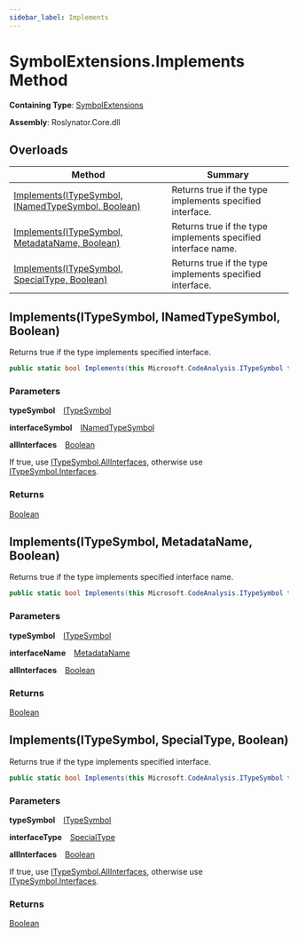 ```yaml
---
sidebar_label: Implements
---
```


# SymbolExtensions\.Implements Method

**Containing Type**: [SymbolExtensions](../index.md)

**Assembly**: Roslynator\.Core\.dll

## Overloads

| Method | Summary |
| ------ | ------- |
| [Implements(ITypeSymbol, INamedTypeSymbol, Boolean)](#Roslynator_SymbolExtensions_Implements_Microsoft_CodeAnalysis_ITypeSymbol_Microsoft_CodeAnalysis_INamedTypeSymbol_System_Boolean_) | Returns true if the type implements specified interface\. |
| [Implements(ITypeSymbol, MetadataName, Boolean)](#Roslynator_SymbolExtensions_Implements_Microsoft_CodeAnalysis_ITypeSymbol_Roslynator_MetadataName__System_Boolean_) | Returns true if the type implements specified interface name\. |
| [Implements(ITypeSymbol, SpecialType, Boolean)](#Roslynator_SymbolExtensions_Implements_Microsoft_CodeAnalysis_ITypeSymbol_Microsoft_CodeAnalysis_SpecialType_System_Boolean_) | Returns true if the type implements specified interface\. |

## Implements\(ITypeSymbol, INamedTypeSymbol, Boolean\) <a id="Roslynator_SymbolExtensions_Implements_Microsoft_CodeAnalysis_ITypeSymbol_Microsoft_CodeAnalysis_INamedTypeSymbol_System_Boolean_"></a>

  
Returns true if the type implements specified interface\.

```csharp
public static bool Implements(this Microsoft.CodeAnalysis.ITypeSymbol typeSymbol, Microsoft.CodeAnalysis.INamedTypeSymbol interfaceSymbol, bool allInterfaces = false)
```

### Parameters

**typeSymbol** &ensp; [ITypeSymbol](https://docs.microsoft.com/en-us/dotnet/api/microsoft.codeanalysis.itypesymbol)

**interfaceSymbol** &ensp; [INamedTypeSymbol](https://docs.microsoft.com/en-us/dotnet/api/microsoft.codeanalysis.inamedtypesymbol)

**allInterfaces** &ensp; [Boolean](https://docs.microsoft.com/en-us/dotnet/api/system.boolean)

If true, use [ITypeSymbol.AllInterfaces](https://docs.microsoft.com/en-us/dotnet/api/microsoft.codeanalysis.itypesymbol.allinterfaces), otherwise use [ITypeSymbol.Interfaces](https://docs.microsoft.com/en-us/dotnet/api/microsoft.codeanalysis.itypesymbol.interfaces)\.

### Returns

[Boolean](https://docs.microsoft.com/en-us/dotnet/api/system.boolean)

## Implements\(ITypeSymbol, MetadataName, Boolean\) <a id="Roslynator_SymbolExtensions_Implements_Microsoft_CodeAnalysis_ITypeSymbol_Roslynator_MetadataName__System_Boolean_"></a>

  
Returns true if the type implements specified interface name\.

```csharp
public static bool Implements(this Microsoft.CodeAnalysis.ITypeSymbol typeSymbol, in Roslynator.MetadataName interfaceName, bool allInterfaces = false)
```

### Parameters

**typeSymbol** &ensp; [ITypeSymbol](https://docs.microsoft.com/en-us/dotnet/api/microsoft.codeanalysis.itypesymbol)

**interfaceName** &ensp; [MetadataName](../../MetadataName/index.md)

**allInterfaces** &ensp; [Boolean](https://docs.microsoft.com/en-us/dotnet/api/system.boolean)

### Returns

[Boolean](https://docs.microsoft.com/en-us/dotnet/api/system.boolean)

## Implements\(ITypeSymbol, SpecialType, Boolean\) <a id="Roslynator_SymbolExtensions_Implements_Microsoft_CodeAnalysis_ITypeSymbol_Microsoft_CodeAnalysis_SpecialType_System_Boolean_"></a>

  
Returns true if the type implements specified interface\.

```csharp
public static bool Implements(this Microsoft.CodeAnalysis.ITypeSymbol typeSymbol, Microsoft.CodeAnalysis.SpecialType interfaceType, bool allInterfaces = false)
```

### Parameters

**typeSymbol** &ensp; [ITypeSymbol](https://docs.microsoft.com/en-us/dotnet/api/microsoft.codeanalysis.itypesymbol)

**interfaceType** &ensp; [SpecialType](https://docs.microsoft.com/en-us/dotnet/api/microsoft.codeanalysis.specialtype)

**allInterfaces** &ensp; [Boolean](https://docs.microsoft.com/en-us/dotnet/api/system.boolean)

If true, use [ITypeSymbol.AllInterfaces](https://docs.microsoft.com/en-us/dotnet/api/microsoft.codeanalysis.itypesymbol.allinterfaces), otherwise use [ITypeSymbol.Interfaces](https://docs.microsoft.com/en-us/dotnet/api/microsoft.codeanalysis.itypesymbol.interfaces)\.

### Returns

[Boolean](https://docs.microsoft.com/en-us/dotnet/api/system.boolean)


